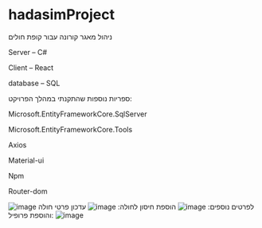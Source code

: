 # hadasimProject
ניהול מאגר קורונה
עבור קופת חולים

Server – C#

Client – React

database – SQL

ספריות נוספות שהתקנתי במהלך הפרויקט:

Microsoft.EntityFrameworkCore.SqlServer

Microsoft.EntityFrameworkCore.Tools

Axios

Material-ui

Npm

Router-dom

![image](https://user-images.githubusercontent.com/82903616/197873753-52e4c9bd-a16d-4c5b-aed1-0cd69751b2b4.png)
לפרטים נוספים:
![image](https://user-images.githubusercontent.com/82903616/197874287-71eb23da-7e3a-46b4-b4a9-183d75377671.png)
הוספת חיסון לחולה:
![image](https://user-images.githubusercontent.com/82903616/197874889-ea4abf7b-cd12-4007-b05c-9d56e97f988d.png)
עדכון פרטי חולה והוספת פרופיל:
![image](https://user-images.githubusercontent.com/82903616/197875123-e18642f4-a0a2-4efe-b088-805e54c974fa.png)
